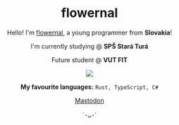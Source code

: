 <div align="center">
  <h1>flowernal</h1>
  <p>Hello! I'm <a href="https://flowernal.dev">flowernal</a>, a young programmer from <b>Slovakia</b>!</p>
  <p>I'm currently studying @ <b>SPŠ Stará Turá</b></p>
  <p>Future student @ <b>VUT FIT</b></p>
  
  <img src="https://pbs.twimg.com/media/E4qh2ezX0AMUZIb.png" />
  
  <p><b>My favourite languages:</b> <code>Rust, TypeScript, C#</code></p>

  <a rel="me" href="https://mastodon.social/@flowernal">Mastodon</a>
  
  <footer>´･ᴗ･`</footer>
</div>
